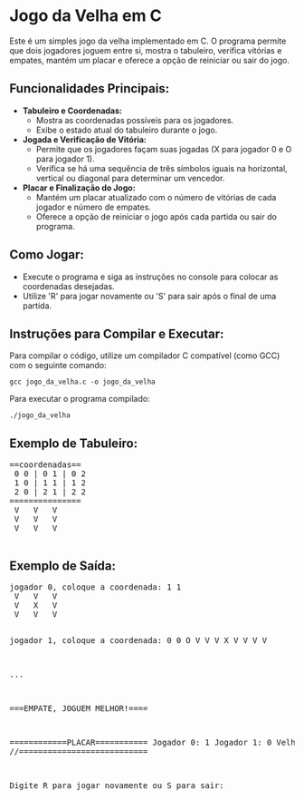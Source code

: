 <!DOCTYPE html>
<html lang="pt-br">
<head>
  <meta charset="UTF-8">
</head>
<body>
  <h1>Jogo da Velha em C</h1>
  
  <p>Este é um simples jogo da velha implementado em C. O programa permite que dois jogadores joguem entre si, mostra o tabuleiro, verifica vitórias e empates, mantém um placar e oferece a opção de reiniciar ou sair do jogo.</p>
  
  <h2>Funcionalidades Principais:</h2>
  <ul>
    <li>
      <strong>Tabuleiro e Coordenadas:</strong>
      <ul>
        <li>Mostra as coordenadas possíveis para os jogadores.</li>
        <li>Exibe o estado atual do tabuleiro durante o jogo.</li>
      </ul>
    </li>
    <li>
      <strong>Jogada e Verificação de Vitória:</strong>
      <ul>
        <li>Permite que os jogadores façam suas jogadas (X para jogador 0 e O para jogador 1).</li>
        <li>Verifica se há uma sequência de três símbolos iguais na horizontal, vertical ou diagonal para determinar um vencedor.</li>
      </ul>
    </li>
    <li>
      <strong>Placar e Finalização do Jogo:</strong>
      <ul>
        <li>Mantém um placar atualizado com o número de vitórias de cada jogador e número de empates.</li>
        <li>Oferece a opção de reiniciar o jogo após cada partida ou sair do programa.</li>
      </ul>
    </li>
  </ul>
  
  <h2>Como Jogar:</h2>
  <ul>
    <li>Execute o programa e siga as instruções no console para colocar as coordenadas desejadas.</li>
    <li>Utilize 'R' para jogar novamente ou 'S' para sair após o final de uma partida.</li>
  </ul>
  
  <h2>Instruções para Compilar e Executar:</h2>
  <p>Para compilar o código, utilize um compilador C compatível (como GCC) com o seguinte comando:</p>
  <code>gcc jogo_da_velha.c -o jogo_da_velha</code>
  <p>Para executar o programa compilado:</p>
  <code>./jogo_da_velha</code>
  
  <h2>Exemplo de Tabuleiro:</h2>
  <pre>
==coordenadas==
 0 0 | 0 1 | 0 2
 1 0 | 1 1 | 1 2
 2 0 | 2 1 | 2 2
===============
 V   V   V
 V   V   V
 V   V   V
  </pre>
  
  <h2>Exemplo de Saída:</h2>
  <pre>
jogador 0, coloque a coordenada: 1 1
 V   V   V
 V   X   V
 V   V   V

jogador 1, coloque a coordenada: 0 0
 O   V   V
 V   X   V
 V   V   V

...

===EMPATE, JOGUEM MELHOR!====

============PLACAR===========
Jogador 0: 1 Jogador 1: 0 Velha: 1
//===========================


Digite R para jogar novamente ou S para sair:
  </pre>
</body>
</html>
